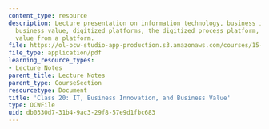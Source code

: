 ```yaml
---
content_type: resource
description: Lecture presentation on information technology, business innovation,
  business value, digitized platforms, the digitized process platform, and driving
  value from a platform.
file: https://ol-ocw-studio-app-production.s3.amazonaws.com/courses/15-571-generating-business-value-from-information-technology-spring-2009/db0330d731b49ac329f857e9d1fbc683_MIT15_571s09_lec20.pdf
file_type: application/pdf
learning_resource_types:
- Lecture Notes
parent_title: Lecture Notes
parent_type: CourseSection
resourcetype: Document
title: 'Class 20: IT, Business Innovation, and Business Value'
type: OCWFile
uid: db0330d7-31b4-9ac3-29f8-57e9d1fbc683
---
```

